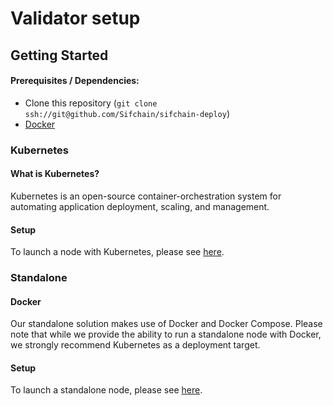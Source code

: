 # Validator setup

## Getting Started

#### Prerequisites / Dependencies:

- Clone this repository (`git clone ssh://git@github.com/Sifchain/sifchain-deploy`)
- [Docker](https://www.docker.com/get-started)

### Kubernetes

#### What is Kubernetes?

Kubernetes is an open-source container-orchestration system for automating application deployment, scaling, and management.

#### Setup

To launch a node with Kubernetes, please see [here](https://github.com/Sifchain/sifchain-deploy/tree/master/docs/kubernetes.md).

### Standalone

#### Docker

Our standalone solution makes use of Docker and Docker Compose. Please note that while we provide the ability to run a standalone node with Docker, we strongly recommend Kubernetes as a deployment target. 

#### Setup

To launch a standalone node, please see [here](https://github.com/Sifchain/sifchain-deploy/tree/master/docs/standalone.md).
